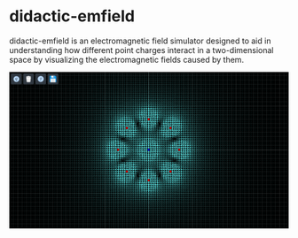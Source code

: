 # didactic-emfield
didactic-emfield is an electromagnetic field simulator designed to aid in understanding how different point charges interact in a two-dimensional space by visualizing the electromagnetic fields caused by them.

![Alt Text](screenshots/04172024233456.png)
